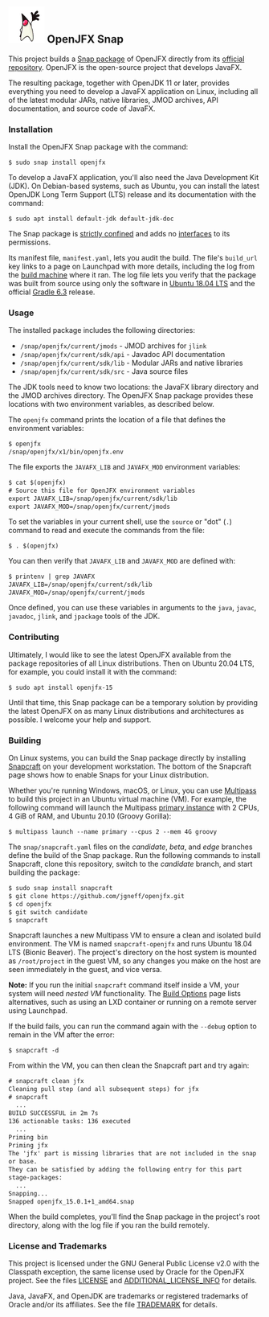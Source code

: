## ![Duke, the Java mascot, waving](images/icon.png) OpenJFX Snap

This project builds a [Snap package](https://snapcraft.io) of OpenJFX directly from its [official repository](https://github.com/openjdk/jfx). OpenJFX is the open-source project that develops JavaFX.

The resulting package, together with OpenJDK 11 or later, provides everything you need to develop a JavaFX application on Linux, including all of the latest modular JARs, native libraries, JMOD archives, API documentation, and source code of JavaFX.

### Installation

Install the OpenJFX Snap package with the command:

```console
$ sudo snap install openjfx
```

To develop a JavaFX application, you'll also need the Java Development Kit (JDK). On Debian-based systems, such as Ubuntu, you can install the latest OpenJDK Long Term Support (LTS) release and its documentation with the command:

```console
$ sudo apt install default-jdk default-jdk-doc
```

The Snap package is [strictly confined](https://snapcraft.io/docs/snap-confinement) and adds no [interfaces](https://snapcraft.io/docs/supported-interfaces) to its permissions.

Its manifest file, `manifest.yaml`, lets you audit the build. The file's `build_url` key links to a page on Launchpad with more details, including the log from the [build machine](https://launchpad.net/builders) where it ran. The log file lets you verify that the package was built from source using only the software in [Ubuntu 18.04 LTS](https://cloud-images.ubuntu.com/bionic/current/) and the official [Gradle 6.3](https://gradle.org/releases/) release.

### Usage

The installed package includes the following directories:

* `/snap/openjfx/current/jmods` - JMOD archives for `jlink`
* `/snap/openjfx/current/sdk/api` - Javadoc API documentation
* `/snap/openjfx/current/sdk/lib` - Modular JARs and native libraries
* `/snap/openjfx/current/sdk/src` - Java source files

The JDK tools need to know two locations: the JavaFX library directory and the JMOD archives directory. The OpenJFX Snap package provides these locations with two environment variables, as described below.

The `openjfx` command prints the location of a file that defines the environment variables:

```console
$ openjfx
/snap/openjfx/x1/bin/openjfx.env
```

The file exports the `JAVAFX_LIB` and `JAVAFX_MOD` environment variables:

```console
$ cat $(openjfx)
# Source this file for OpenJFX environment variables
export JAVAFX_LIB=/snap/openjfx/current/sdk/lib
export JAVAFX_MOD=/snap/openjfx/current/jmods
```

To set the variables in your current shell, use the `source` or "dot" (`.`) command to read and execute the commands from the file:

```console
$ . $(openjfx)
```

You can then verify that `JAVAFX_LIB` and `JAVAFX_MOD` are defined with:

```console
$ printenv | grep JAVAFX
JAVAFX_LIB=/snap/openjfx/current/sdk/lib
JAVAFX_MOD=/snap/openjfx/current/jmods
```

Once defined, you can use these variables in arguments to the `java`, `javac`, `javadoc`, `jlink`, and `jpackage` tools of the JDK.

### Contributing

Ultimately, I would like to see the latest OpenJFX available from the package repositories of all Linux distributions. Then on Ubuntu 20.04 LTS, for example, you could install it with the command:

```console
$ sudo apt install openjfx-15
```

Until that time, this Snap package can be a temporary solution by providing the latest OpenJFX on as many Linux distributions and architectures as possible. I welcome your help and support.

### Building

On Linux systems, you can build the Snap package directly by installing [Snapcraft](https://snapcraft.io/snapcraft) on your development workstation. The bottom of the Snapcraft page shows how to enable Snaps for your Linux distribution.

Whether you're running Windows, macOS, or Linux, you can use [Multipass](https://multipass.run) to build this project in an Ubuntu virtual machine (VM). For example, the following command will launch the Multipass [primary instance](https://multipass.run/docs/primary-instance) with 2 CPUs, 4 GiB of RAM, and Ubuntu 20.10 (Groovy Gorilla):

```console
$ multipass launch --name primary --cpus 2 --mem 4G groovy
```

The `snap/snapcraft.yaml` files on the *candidate*, *beta*, and *edge* branches define the build of the Snap package. Run the following commands to install Snapcraft, clone this repository, switch to the *candidate* branch, and start building the package:

```console
$ sudo snap install snapcraft
$ git clone https://github.com/jgneff/openjfx.git
$ cd openjfx
$ git switch candidate
$ snapcraft
```

Snapcraft launches a new Multipass VM to ensure a clean and isolated build environment. The VM is named `snapcraft-openjfx` and runs Ubuntu 18.04 LTS (Bionic Beaver). The project's directory on the host system is mounted as `/root/project` in the guest VM, so any changes you make on the host are seen immediately in the guest, and vice versa.

**Note:** If you run the initial `snapcraft` command itself inside a VM, your system will need *nested VM* functionality. The [Build Options](https://snapcraft.io/docs/build-options) page lists alternatives, such as using an LXD container or running on a remote server using Launchpad.

If the build fails, you can run the command again with the `--debug` option to remain in the VM after the error:

```console
$ snapcraft -d
```

From within the VM, you can then clean the Snapcraft part and try again:

```console
# snapcraft clean jfx
Cleaning pull step (and all subsequent steps) for jfx
# snapcraft
  ...
BUILD SUCCESSFUL in 2m 7s
136 actionable tasks: 136 executed
  ...
Priming bin
Priming jfx
The 'jfx' part is missing libraries that are not included in the snap or base.
They can be satisfied by adding the following entry for this part
stage-packages:
  ...
Snapping...
Snapped openjfx_15.0.1+1_amd64.snap
```

When the build completes, you'll find the Snap package in the project's root directory, along with the log file if you ran the build remotely.

### License and Trademarks

This project is licensed under the GNU General Public License v2.0 with the Classpath exception, the same license used by Oracle for the OpenJFX project. See the files [LICENSE](LICENSE) and [ADDITIONAL_LICENSE_INFO](ADDITIONAL_LICENSE_INFO) for details.

Java, JavaFX, and OpenJDK are trademarks or registered trademarks of Oracle and/or its affiliates. See the file [TRADEMARK](TRADEMARK) for details.
